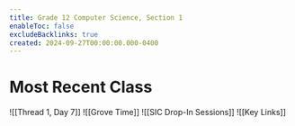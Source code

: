 ```yaml
---
title: Grade 12 Computer Science, Section 1
enableToc: false
excludeBacklinks: true
created: 2024-09-27T00:00:00.000-0400
---
```

# Most Recent Class
![[Thread 1, Day 7]]
![[Grove Time]]
![[SIC Drop-In Sessions]]
![[Key Links]]
